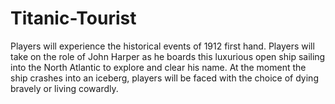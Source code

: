 # Titanic-Tourist
Players will experience the historical events of 1912 first hand. Players will take on the role of John Harper as he boards this luxurious open ship sailing into the North Atlantic to explore and clear his name. At the moment the ship crashes into an iceberg, players will be faced with the choice of dying bravely or living cowardly.
